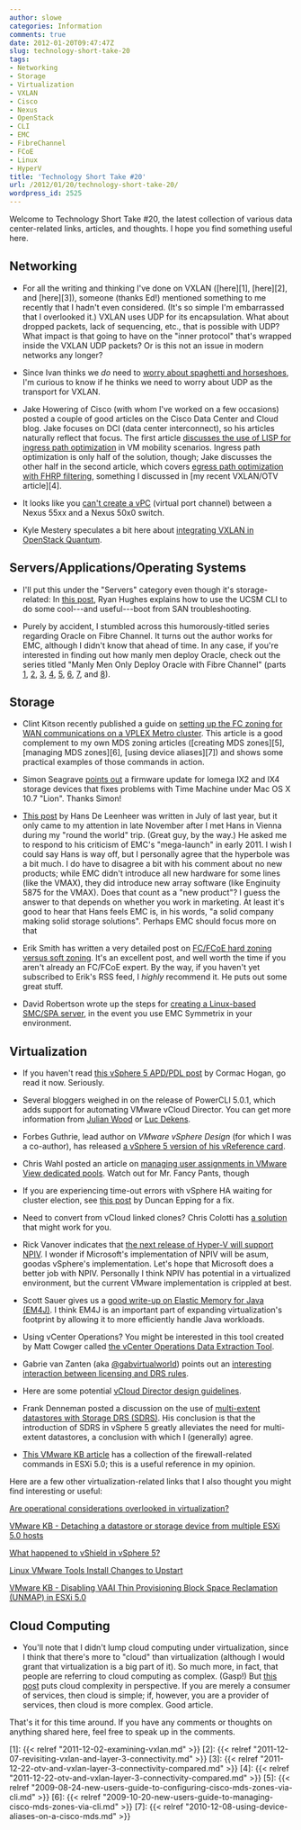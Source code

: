 ```yaml
---
author: slowe
categories: Information
comments: true
date: 2012-01-20T09:47:47Z
slug: technology-short-take-20
tags:
- Networking
- Storage
- Virtualization
- VXLAN
- Cisco
- Nexus
- OpenStack
- CLI
- EMC
- FibreChannel
- FCoE
- Linux
- HyperV
title: 'Technology Short Take #20'
url: /2012/01/20/technology-short-take-20/
wordpress_id: 2525
---
```


Welcome to Technology Short Take #20, the latest collection of various data center-related links, articles, and thoughts. I hope you find something useful here.

## Networking

* For all the writing and thinking I've done on VXLAN ([here][1], [here][2], and [here][3]), someone (thanks Ed!) mentioned something to me recently that I hadn't even considered. (It's so simple I'm embarrassed that I overlooked it.) VXLAN uses UDP for its encapsulation. What about dropped packets, lack of sequencing, etc., that is possible with UDP? What impact is that going to have on the "inner protocol" that's wrapped inside the VXLAN UDP packets? Or is this not an issue in modern networks any longer?

* Since Ivan thinks we _do_ need to [worry about spaghetti and horseshoes](http://blog.ioshints.info/2012/01/can-we-really-ignore-spaghetti-and.html), I'm curious to know if he thinks we need to worry about UDP as the transport for VXLAN.

* Jake Howering of Cisco (with whom I've worked on a few occasions) posted a couple of good articles on the Cisco Data Center and Cloud blog. Jake focuses on DCI (data center interconnect), so his articles naturally reflect that focus. The first article [discusses the use of LISP for ingress path optimization](http://blogs.cisco.com/datacenter/lisp-finding-the-optimized-path-for-your-workload/) in VM mobility scenarios. Ingress path optimization is only half of the solution, though; Jake discusses the other half in the second article, which covers [egress path optimization with FHRP filtering](http://blogs.cisco.com/datacenter/fhrp-egress-path-optimization-from-the-server-to-the-client/), something I discussed in [my recent VXLAN/OTV article][4].

* It looks like you [can't create a vPC](http://www.vnephos.com/index.php/2011/04/nexus-55xx-50x0-vpc-incompatibility/) (virtual port channel) between a Nexus 55xx and a Nexus 50x0 switch.

* Kyle Mestery speculates a bit here about [integrating VXLAN in OpenStack Quantum](http://blogs.cisco.com/openatcisco/integrating-vxlan-in-openstack-quantum/).

## Servers/Applications/Operating Systems

* I'll put this under the "Servers" category even though it's storage-related: In [this post](http://angryjesters.wordpress.com/2012/01/05/cisco-vic-boot-from-san-troubleshooting/), Ryan Hughes explains how to use the UCSM CLI to do some cool---and useful---boot from SAN troubleshooting.

* Purely by accident, I stumbled across this humorously-titled series regarding Oracle on Fibre Channel. It turns out the author works for EMC, although I didn't know that ahead of time. In any case, if you're interested in finding out how manly men deploy Oracle, check out the series titled "Manly Men Only Deploy Oracle with Fibre Channel" (parts [1](http://kevinclosson.wordpress.com/2007/06/14/manly-men-deploy-oracle-with-fibre-channel-only-oracle-over-nfs-is-weird/), [2](http://kevinclosson.wordpress.com/2007/06/28/manly-men-only-deploy-oracle-with-fibre-channel-part-ii-what-so-simple-and-inexpensive-about-nfs-for-oracle/), [3](http://kevinclosson.wordpress.com/2007/06/29/manly-men-only-deploy-oracle-with-fibre-channel-part-iii-did-i-hear-emc-say-nas/), [4](http://kevinclosson.wordpress.com/2007/07/09/manly-men-deploy-oracle-with-fibre-channel-only-part-iv-sans-are-simple-rac-is-difficult/), [5](http://kevinclosson.wordpress.com/2007/07/10/manly-men-deploy-oracle-with-fibre-channel-only-part-v-what-about-oracle9i-on-rhas-21-yippie/), [6](http://kevinclosson.wordpress.com/2007/07/11/manly-men-only-deploy-oracle-with-fibre-channel-part-vi-introducing-oracle11g-direct-nfs/), [7](http://kevinclosson.wordpress.com/2007/07/12/manly-men-only-deploy-oracle-with-fibre-channel-part-vii-a-very-helpful-step-by-step-rac-install-guide-for-nfs/), and [8](http://kevinclosson.wordpress.com/2007/07/17/manly-men-only-deploy-oracle-with-fibre-channel-part-viii-after-all-oracle-doesnt-support-async-io-on-nfs/)).

## Storage

* Clint Kitson recently published a guide on [setting up the FC zoning for WAN communications on a VPLEX Metro cluster](http://velemental.com/2012/01/06/an-fc-dive-preparing-fc-switches-for-a-vplex-metro-install/). This article is a good complement to my own MDS zoning articles ([creating MDS zones][5], [managing MDS zones][6], [using device aliases][7]) and shows some practical examples of those commands in action.

* Simon Seagrave [points out](http://www.techhead.co.uk/iomega-ix2-ix4-os-x-lion-time-machine-update-fix) a firmware update for Iomega IX2 and IX4 storage devices that fixes problems with Time Machine under Mac OS X 10.7 "Lion". Thanks Simon!

* [This post](http://hansdeleenheer.blogspot.com/2011/07/vendor-acquisitions-partnerships-v2.html) by Hans De Leenheer was written in July of last year, but it only came to my attention in late November after I met Hans in Vienna during my "round the world" trip. (Great guy, by the way.) He asked me to respond to his criticism of EMC's "mega-launch" in early 2011. I wish I could say Hans is way off, but I personally agree that the hyperbole was a bit much. I do have to disagree a bit with his comment about no new products; while EMC didn't introduce all new hardware for some lines (like the VMAX), they did introduce new array software (like Enginuity 5875 for the VMAX). Does that count as a "new product"? I guess the answer to that depends on whether you work in marketing. At least it's good to hear that Hans feels EMC is, in his words, "a solid company making solid storage solutions". Perhaps EMC should focus more on that

* Erik Smith has written a very detailed post on [FC/FCoE hard zoning versus soft zoning](http://brasstacksblog.typepad.com/brass-tacks/2012/01/hard-zoning-versus-soft-zoning-in-a-fcfcoe-san.html). It's an excellent post, and well worth the time if you aren't already an FC/FCoE expert. By the way, if you haven't yet subscribed to Erik's RSS feed, I _highly_ recommend it. He puts out some great stuff.

* David Robertson wrote up the steps for [creating a Linux-based SMC/SPA server](http://storageboy.com/2012/01/09/creating-a-linux-based-smc-spa-server/), in the event you use EMC Symmetrix in your environment.

## Virtualization

* If you haven't read [this vSphere 5 APD/PDL post](http://blogs.vmware.com/vsphere/2011/08/all-path-down-apd-handling-in-50.html) by Cormac Hogan, go read it now. Seriously.

* Several bloggers weighed in on the release of PowerCLI 5.0.1, which adds support for automating VMware vCloud Director. You can get more information from [Julian Wood](http://www.wooditwork.com/2012/01/10/vmware-powercli-5-01-released-adding-vcloud-director-automation/) or [Luc Dekens](http://www.lucd.info/2012/01/10/powercli-5-0-1-goes-cloud/).

* Forbes Guthrie, lead author on _VMware vSphere Design_ (for which I was a co-author), has released [a vSphere 5 version of his vReference card](http://www.vreference.com/2012/01/09/vsphere-5-vreference-card-released/).

* Chris Wahl posted an article on [managing user assignments in VMware View dedicated pools](http://wahlnetwork.com/2012/01/07/managing-user-assignments-in-vmware-view-dedicated-pools/). Watch out for Mr. Fancy Pants, though

* If you are experiencing time-out errors with vSphere HA waiting for cluster election, see [this post](http://www.yellow-bricks.com/2012/01/04/vsphere-ha-waiting-for-cluster-election-to-complete-operation-timed-out/) by Duncan Epping for a fix.

* Need to convert from vCloud linked clones? Chris Colotti has [a solution](http://www.chriscolotti.us/vmware/how-to-convert-from-vcloud-linked-clones/) that might work for you.

* Rick Vanover indicates that [the next release of Hyper-V will support NPIV](http://www.techrepublic.com/blog/networking/windows-server-8-virtual-fibre-channel-with-hyper-v-overview/5168). I wonder if Microsoft's implementation of NPIV will be asum, goodas vSphere's implementation. Let's hope that Microsoft does a better job with NPIV. Personally I think NPIV has potential in a virtualized environment, but the current VMware implementation is crippled at best.

* Scott Sauer gives us a [good write-up on Elastic Memory for Java (EM4J)](http://www.virtualinsanity.com/index.php/2012/01/10/infrastructure-deep-dive-on-em4j-with-vmware-vsphere/). I think EM4J is an important part of expanding virtualization's footprint by allowing it to more efficiently handle Java workloads.

* Using vCenter Operations? You might be interested in this tool created by Matt Cowger called [the vCenter Operations Data Extraction Tool](http://blog.cowger.us/2012/01/19/vcenter-ops-vcops-data-extraction-tool-1-0/).

* Gabrie van Zanten (aka [@gabvirtualworld](http://twitter.com/gabvirtualworld)) points out an [interesting interaction between licensing and DRS rules](http://www.gabesvirtualworld.com/vcenter-drs-rules-bug-when-downgrading-license/).

* Here are some potential [vCloud Director design guidelines](http://www.vmguru.nl/wordpress/2012/01/vmware-vcloud-director-design-guidelines/).

* Frank Denneman posted a discussion on the use of [multi-extent datastores with Storage DRS (SDRS)](http://frankdenneman.nl/2012/01/sdrs-and-multi-extents-datastores/). His conclusion is that the introduction of SDRS in vSphere 5 greatly alleviates the need for multi-extent datastores, a conclusion with which I (generally) agree.

* [This VMware KB article](http://kb.vmware.com/kb/2005284) has a collection of the firewall-related commands in ESXi 5.0; this is a useful reference in my opinion.

Here are a few other virtualization-related links that I also thought you might find interesting or useful:

[Are operational considerations overlooked in virtualization?](http://www.techrepublic.com/blog/networking/are-operational-considerations-overlooked-in-virtualization/5237)  

[VMware KB - Detaching a datastore or storage device from multiple ESXi 5.0 hosts](http://kb.vmware.com/selfservice/microsites/search.do?language=en_US&cmd=displayKC&externalId=2011506)  

[What happened to vShield in vSphere 5?](http://vsphere-land.com/news/what-happened-to-vshield-in-vsphere-5.html)  

[Linux VMware Tools Install Changes to Upstart](http://www.chriscolotti.us/vmware/info-linux-vmware-tools-install-changes-to-upstart/)  

[VMware KB - Disabling VAAI Thin Provisioning Block Space Reclamation (UNMAP) in ESXi 5.0](http://kb.vmware.com/kb/2007427)

## Cloud Computing

* You'll note that I didn't lump cloud computing under virtualization, since I think that there's more to "cloud" than virtualization (although I would grant that virtualization is a big part of it). So much more, in fact, that people are referring to cloud computing as complex. (Gasp!) But [this post](http://blog.theloosecouple.com/2012/01/10/cloud-complexity-its-a-wrench/) puts cloud complexity in perspective. If you are merely a consumer of services, then cloud is simple; if, however, you are a provider of services, then cloud is more complex. Good article.

That's it for this time around. If you have any comments or thoughts on anything shared here, feel free to speak up in the comments.

[1]: {{< relref "2011-12-02-examining-vxlan.md" >}}
[2]: {{< relref "2011-12-07-revisiting-vxlan-and-layer-3-connectivity.md" >}}
[3]: {{< relref "2011-12-22-otv-and-vxlan-layer-3-connectivity-compared.md" >}}
[4]: {{< relref "2011-12-22-otv-and-vxlan-layer-3-connectivity-compared.md" >}}
[5]: {{< relref "2009-08-24-new-users-guide-to-configuring-cisco-mds-zones-via-cli.md" >}}
[6]: {{< relref "2009-10-20-new-users-guide-to-managing-cisco-mds-zones-via-cli.md" >}}
[7]: {{< relref "2010-12-08-using-device-aliases-on-a-cisco-mds.md" >}}
